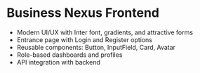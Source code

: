 # Business Nexus Frontend

- Modern UI/UX with Inter font, gradients, and attractive forms
- Entrance page with Login and Register options
- Reusable components: Button, InputField, Card, Avatar
- Role-based dashboards and profiles
- API integration with backend
